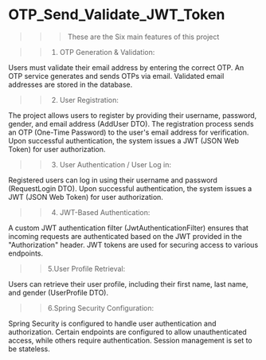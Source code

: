 # OTP_Send_Validate_JWT_Token

>>>These are the Six main features of this project

>>1. OTP Generation & Validation:

Users must validate their email address by entering the correct OTP.
An OTP service generates and sends OTPs via email.
Validated email addresses are stored in the database.

>>2. User Registration:

The project allows users to register by providing their username, password, gender, and email address (AddUser DTO).
The registration process sends an OTP (One-Time Password) to the user's email address for verification.
Upon successful authentication, the system issues a JWT (JSON Web Token) for user authorization.

>>3. User Authentication / User Log in:

Registered users can log in using their username and password (RequestLogin DTO).
Upon successful authentication, the system issues a JWT (JSON Web Token) for user authorization.

>>4. JWT-Based Authentication:

A custom JWT authentication filter (JwtAuthenticationFilter) ensures that incoming requests are authenticated based on the JWT provided in the "Authorization" header.
JWT tokens are used for securing access to various endpoints.

>>5.User Profile Retrieval:

Users can retrieve their user profile, including their first name, last name, and gender (UserProfile DTO).

>>6.Spring Security Configuration:

Spring Security is configured to handle user authentication and authorization.
Certain endpoints are configured to allow unauthenticated access, while others require authentication.
Session management is set to be stateless.
